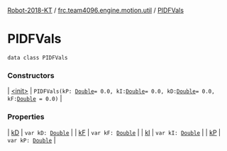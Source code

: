 [Robot-2018-KT](../../index.md) / [frc.team4096.engine.motion.util](../index.md) / [PIDFVals](./index.md)

# PIDFVals

`data class PIDFVals`

### Constructors

| [&lt;init&gt;](-init-.md) | `PIDFVals(kP: `[`Double`](https://kotlinlang.org/api/latest/jvm/stdlib/kotlin/-double/index.html)` = 0.0, kI: `[`Double`](https://kotlinlang.org/api/latest/jvm/stdlib/kotlin/-double/index.html)` = 0.0, kD: `[`Double`](https://kotlinlang.org/api/latest/jvm/stdlib/kotlin/-double/index.html)` = 0.0, kF: `[`Double`](https://kotlinlang.org/api/latest/jvm/stdlib/kotlin/-double/index.html)` = 0.0)` |

### Properties

| [kD](k-d.md) | `var kD: `[`Double`](https://kotlinlang.org/api/latest/jvm/stdlib/kotlin/-double/index.html) |
| [kF](k-f.md) | `var kF: `[`Double`](https://kotlinlang.org/api/latest/jvm/stdlib/kotlin/-double/index.html) |
| [kI](k-i.md) | `var kI: `[`Double`](https://kotlinlang.org/api/latest/jvm/stdlib/kotlin/-double/index.html) |
| [kP](k-p.md) | `var kP: `[`Double`](https://kotlinlang.org/api/latest/jvm/stdlib/kotlin/-double/index.html) |

